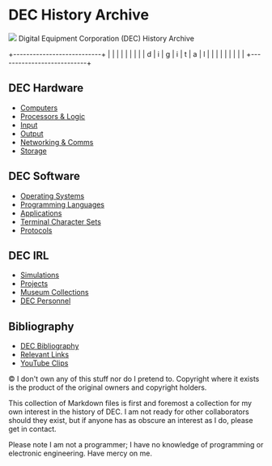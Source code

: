 # DEC History Archive
![](https://upload.wikimedia.org/wikipedia/commons/9/90/Digital_Equipment_Corporation_1993_logo.svg)
Digital Equipment Corporation (DEC) History Archive

+---------------------------+ 
|   |   |   |   |   |   |   | 
| d | i | g | i | t | a | l | 
|   |   |   |   |   |   |   | 
+---------------------------+

## DEC  Hardware
- [Computers](DEC-hardware-list.md)
- [Processors & Logic](DEC-processors-and-logic-modules.md)
- [Input](DEC-hardware-input)
- [Output](DEC-hardware-output.md)
- [Networking & Comms](DEC-hardware-comms.md)
- [Storage](DEC-hardware-storage.md)
## DEC Software
- [Operating Systems](DEC-operating-systems.md)
- [Programming Languages](DEC-programming-languages.md)
- [Applications](DEC-software-applications.md)
- [Terminal Character Sets](DEC-terminal-charsets.md)
- [Protocols](DEC-protocols.md)

## DEC IRL
- [Simulations](sims.md)
- [Projects](hardware-projects.md)
- [Museum Collections](mseum-collections.md)
- [DEC Personnel](DEC-personnel.md)

## Bibliography
- [DEC Bibliography](books-and-articles.bib)
- [Relevant Links](links.md)
- [YouTube Clips](youtube-clips)

© I don't own any of this stuff nor do I pretend to. Copyright where it exists is  the product of the original owners and copyright holders. 

This collection of Markdown files  is first and foremost a collection for my own interest in the history of DEC. I am not ready for other collaborators should they exist, but if anyone has as obscure an interest as I do, please get in contact. 

Please note I am not a programmer; I have no knowledge of programming or electronic engineering. Have mercy on me.
